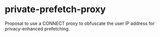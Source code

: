 # private-prefetch-proxy
Proposal to use a CONNECT proxy to obfuscate the user IP address for privacy-enhanced prefetching.
